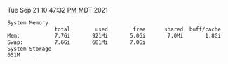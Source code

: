 Tue Sep 21 10:47:32 PM MDT 2021
```bash
System Memory
               total        used        free      shared  buff/cache   available
Mem:           7.7Gi       921Mi       5.0Gi       7.0Mi       1.8Gi       6.4Gi
Swap:          7.6Gi       681Mi       7.0Gi
System Storage
651M	.
```
